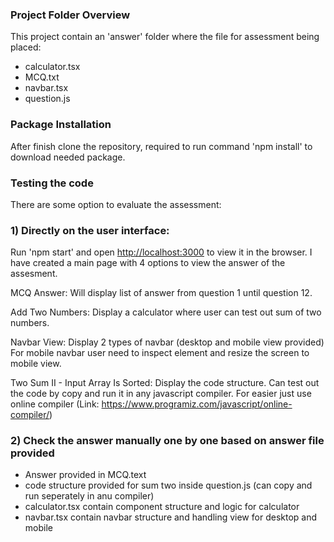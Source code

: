 ### Project Folder Overview
This project contain an 'answer' folder where the file for assessment being placed:
- calculator.tsx
- MCQ.txt
- navbar.tsx
- question.js

### Package Installation
After finish clone the repository, required to run command 'npm install' to download needed package.

### Testing the code

There are some option to evaluate the assessment:

### 1) Directly on the user interface:
Run 'npm start' and open [http://localhost:3000](http://localhost:3000) to view it in the browser.
I have created a main page with 4 options to view the answer of the assesment.

MCQ Answer:
Will display list of answer from question 1 until question 12.

Add Two Numbers:
Display a calculator where user can test out sum of two numbers.

Navbar View:
Display 2 types of navbar (desktop and mobile view provided)
For mobile navbar user need to inspect element and resize the screen to mobile view.

Two Sum II - Input Array Is Sorted:
Display the code structure. Can test out the code by copy and run it in any javascript compiler.
For easier just use online compiler (Link: https://www.programiz.com/javascript/online-compiler/)

### 2) Check the answer manually one by one based on answer file provided
- Answer provided in MCQ.text
- code structure provided for sum two inside question.js (can copy and run seperately in anu compiler)
- calculator.tsx contain component structure and logic for calculator
- navbar.tsx contain navbar structure and handling view for desktop and mobile
